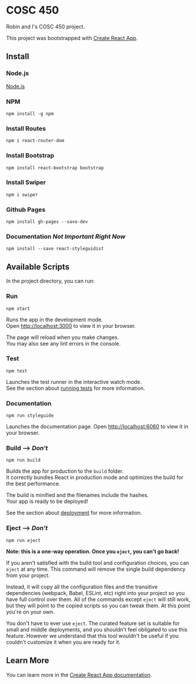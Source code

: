 # COSC 450
Robin and I's COSC 450 project.

This project was bootstrapped with [Create React App](https://github.com/facebook/create-react-app).

## Install
### Node.js
[Node.js](https://nodejs.org/en/download)
### NPM
```
npm install -g npm
```
### Install Routes
```
npm i react-router-dom
```
### Install Bootstrap
```
npm install react-bootstrap bootstrap
```
### Install Swiper
```
npm i swiper
```
### Github Pages
```
npm install gh-pages --save-dev
```
### Documentation *Not Important Right Now*
```
npm install --save react-styleguidist
```

## Available Scripts

In the project directory, you can run:

### Run

```
npm start
```

Runs the app in the development mode.\
Open [http://localhost:3000](http://localhost:3000) to view it in your browser.

The page will reload when you make changes.\
You may also see any lint errors in the console.

### Test
```
npm test
```

Launches the test runner in the interactive watch mode.\
See the section about [running tests](https://facebook.github.io/create-react-app/docs/running-tests) for more information.

### Documentation
```
npm run styleguide
```

Launches the documentation page.
Open [http://localhost:6060](http://localhost:6060) to view it in your browser.

### Build --> *Don't*
```
npm run build
```

Builds the app for production to the `build` folder.\
It correctly bundles React in production mode and optimizes the build for the best performance.

The build is minified and the filenames include the hashes.\
Your app is ready to be deployed!

See the section about [deployment](https://facebook.github.io/create-react-app/docs/deployment) for more information.

### Eject --> *Don't*
```
npm run eject
```

**Note: this is a one-way operation. Once you `eject`, you can't go back!**

If you aren't satisfied with the build tool and configuration choices, you can `eject` at any time. This command will remove the single build dependency from your project.

Instead, it will copy all the configuration files and the transitive dependencies (webpack, Babel, ESLint, etc) right into your project so you have full control over them. All of the commands except `eject` will still work, but they will point to the copied scripts so you can tweak them. At this point you're on your own.

You don't have to ever use `eject`. The curated feature set is suitable for small and middle deployments, and you shouldn't feel obligated to use this feature. However we understand that this tool wouldn't be useful if you couldn't customize it when you are ready for it.

## Learn More

You can learn more in the [Create React App documentation](https://facebook.github.io/create-react-app/docs/getting-started).
